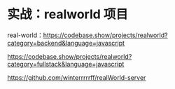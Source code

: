 # 实战：realworld 项目



real-world：https://codebase.show/projects/realworld?category=backend&language=javascript

https://codebase.show/projects/realworld?category=fullstack&language=javascript

https://github.com/winterrrrrff/realWorld-server
